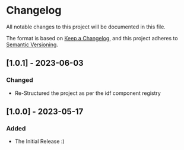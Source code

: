 # Changelog
All notable changes to this project will be documented in this file.

The format is based on [Keep a Changelog](https://keepachangelog.com/en/1.0.0/),
and this project adheres to [Semantic Versioning](https://semver.org/spec/v2.0.0.html).

## [1.0.1] - 2023-06-03

### Changed
- Re-Structured the project as per the idf component registry

## [1.0.0] - 2023-05-17

### Added
- The Initial Release :)